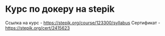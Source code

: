 # Курс по докеру на stepik

Ссылка на курс - https://stepik.org/course/123300/syllabus
Сертификат - https://stepik.org/cert/2415623
